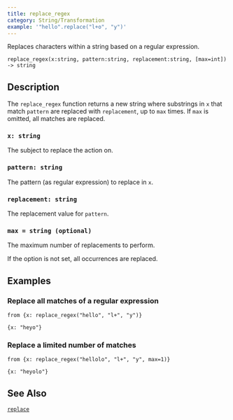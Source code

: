 ```yaml
---
title: replace_regex
category: String/Transformation
example: '"hello".replace("l+o", "y")'
---
```

Replaces characters within a string based on a regular expression.

```tql
replace_regex(x:string, pattern:string, replacement:string, [max=int]) -> string
```

## Description

The `replace_regex` function returns a new string where substrings in `x` that
match `pattern` are replaced with `replacement`, up to `max` times. If `max` is
omitted, all matches are replaced.

### `x: string`

The subject to replace the action on.

### `pattern: string`

The pattern (as regular expression) to replace in `x`.

### `replacement: string`

The replacement value for `pattern`.

### `max = string (optional)`

The maximum number of replacements to perform.

If the option is not set, all occurrences are replaced.

## Examples

### Replace all matches of a regular expression

```tql
from {x: replace_regex("hello", "l+", "y")}
```

```tql
{x: "heyo"}
```

### Replace a limited number of matches

```tql
from {x: replace_regex("hellolo", "l+", "y", max=1)}
```

```tql
{x: "heyolo"}
```

## See Also

[`replace`](/reference/functions/replace)
